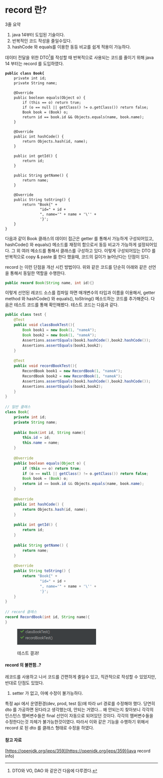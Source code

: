 # record 란?

3줄 요약

1. java 14부터 도입된 기술이다.
2. 반복적인 코드 작성을 줄일수있다.
3. hashCode 와 equals를 이용한 동등 비교를 쉽게 적용이 가능하다.

데이터 전달을 위한 DTO[^1]를 작성할 때 반복적으로 사용되는 코드를 줄이기 위해 java 14 부터는 record 를 도입하였다.

<pre class="language-java"><code class="lang-java"><strong>public class Book{
</strong>    private int id;
    private String name;

    @Override
    public boolean equals(Object o) {
        if (this == o) return true;
        if (o == null || getClass() != o.getClass()) return false;
        Book book = (Book) o;
        return id == book.id &#x26;&#x26; Objects.equals(name, book.name);
    }

    @Override
    public int hashCode() {
        return Objects.hash(id, name);
    }

    public int getId() {
        return id;
    }

    public String getName() {
        return name;
    }
    
    @Override
    public String toString() {
        return "Book{" +
                "id=" + id +
                ", name='" + name + '\'' +
                '}';
    }
}
</code></pre>

다음과 같이 Book 클래스의 데이터 접근은 getter 를 통해서 가능하게 구성되어있고, hashCode() 와 equals() 메소드를 재정의 함으로서 동등 비교가 가능하게 설정되어있다. 그 외 여러 메소드를 통해서 클래스를 구성하고 있다. 이렇게 구성되어있는 DTO 를 반복적으로 copy & paste 를 한다 했을때, 코드의 길이가 늘어난다는 단점이 있다.

record 는 이런 단점을 개선 시킨 방법이다. 위와 같은 코드를 단순히 아래와 같은 선언을 통해서 동일한 역할을 수행한다.

```java
public record Book(String name, int id){}
```

이렇게 선언된 레코드 소스를 컴파일 하면 매개변수의 타입과 이름을 이용해서, getter method 와 hashCode() 와 equals(), toString() 메소드하는 코드를 추가해준다. 다음은 테스트 코드를 통해 확인해봤다. 테스트 코드는 다음과 같다.

```java
public class test {
    @Test
    public void classBookTest(){
        Book book1 = new Book(1, "nameA");
        Book book2 = new Book(1, "nameA");
        Assertions.assertEquals(book1.hashCode(),book2.hashCode());
        Assertions.assertEquals(book1,book2);
    }

    @Test
    public void recordBookTest(){
        RecordBook book1 = new RecordBook(1, "nameA");
        RecordBook book2 = new RecordBook(1, "nameA");
        Assertions.assertEquals(book1.hashCode(),book2.hashCode());
        Assertions.assertEquals(book1,book2);
    }
}

// 일반 클래스
class Book{
    private int id;
    private String name;

    public Book(int id, String name){
        this.id = id;
        this.name = name;
    }

    @Override
    public boolean equals(Object o) {
        if (this == o) return true;
        if (o == null || getClass() != o.getClass()) return false;
        Book book = (Book) o;
        return id == book.id && Objects.equals(name, book.name);
    }

    @Override
    public int hashCode() {
        return Objects.hash(id, name);
    }

    public int getId() {
        return id;
    }

    public String getName() {
        return name;
    }

    @Override
    public String toString() {
        return "Book{" +
                "id=" + id +
                ", name='" + name + '\'' +
                '}';
    }
}

// record 클래스
record RecordBook(int id, String name){
}

```

<div align="left"><figure><img src="../../../.gitbook/assets/image (2) (1) (1) (1) (1) (1) (1) (1) (1) (1).png" alt=""><figcaption><p>테스트 결과!</p></figcaption></figure></div>



#### record 의 불편함..?

레코드를 사용하고 나서 코드를 간편하게 줄일수 있고, 직관적으로 작성할 수 있었지만, 반대로 단점도 있었다.&#x20;

1. setter 가 없고, 아예 수정이 불가능하다.

특정 api 에서 운영환경(dev, prod, test 등)에 따라 url 경로를 수정해야 했다. 당연히 dto 를 가공하면 된다라고 생각했는데, 안되는 거였다... 왜 안되는지 찾아보니 각각의 인스턴스 멤버변수들은 final 선언이 자동으로 되어있던 것이다. 각각의 멤버변수들을 수정한다는것 자체가 불가능한것이였다. 따라서 이와 같은 기능을 수행하기 위해서 record 로 된 dto 를 클래스 형태로 수정을 하였다.&#x20;

#### 참고 자료

[https://openjdk.org/jeps/359](https://openjdk.org/jeps/359)(java record info)

[^1]: DTO와 VO, DAO 와 같은건 다음에 다루겠다.
